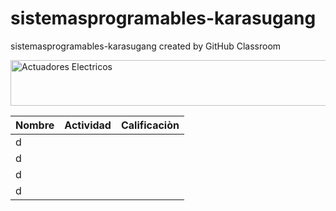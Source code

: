 # sistemasprogramables-karasugang
sistemasprogramables-karasugang created by GitHub Classroom

<a href="https://cooltext.com"><img src="https://images.cooltext.com/5388195.png" width="851" height="73" alt="Actuadores Electricos" /></a>


| Nombre | Actividad | Calificaciòn |
|-------------|----------------|--------------|
| d           |                |              | 
| d           |                |              | 
| d           |                |              | 
| d           |                |              | 
